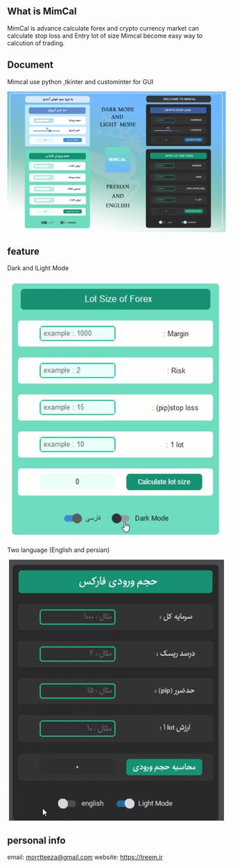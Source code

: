 ## What is MimCal
MimCal is advance calculate forex and crypto currency market can calculate stop loss and Entry lot of size
Mimcal become easy way to calcution of trading.

## Document
Mimcal use  python ,tkinter and custominter for GUI

![alt text](https://github.com/3mim/MimCal/blob/main/PSD%20UI/MIMcal_intro.jpg?raw=true)



## feature
 Dark and lLight Mode

<p align="center"">
  <img src="https://github.com/3mim/MimCal/blob/main/PSD%20UI/dark.gif?raw=true" style="border-radius=20px" />
</p>

 
Two language (English and persian)
<p align="center">
  <img src="https://github.com/3mim/MimCal/blob/main/PSD%20UI/language.gif?raw=true" />
</p>
 
 

 

## personal info
email: morrtteeza@gmail.com
website: https://treem.ir


